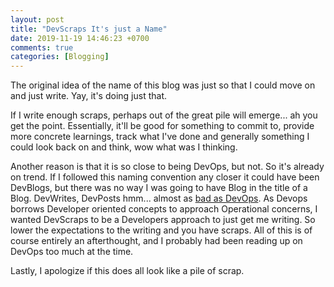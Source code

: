 ```yaml
---
layout: post
title: "DevScraps It's just a Name"
date: 2019-11-19 14:46:23 +0700
comments: true
categories: [Blogging]
---
```


The original idea of the name of this blog was just so that I could move on and just write.  Yay, it's doing just that. 

If I write enough scraps, perhaps out of the great pile will emerge... ah you get the point.  Essentially, it'll be good for something to commit to, provide more concrete learnings, track what I've done and generally something I could look back on and think, wow what was I thinking.

Another reason is that it is so close to being DevOps, but not.  So it's already on trend.  If I followed this naming convention any closer it could have been DevBlogs, but there was no way I was going to have Blog in the title of a Blog.  DevWrites, DevPosts hmm... almost as [bad as DevOps](https://www.devsecopsdays.com/articles/its-just-a-name "How did DevOps arise?"). As Devops borrows Developer oriented concepts to approach Operational concerns, I wanted DevScraps to be a Developers approach to just get me writing.  So lower the expectations to the writing and you have scraps.  All of this is of course entirely an afterthought, and I probably had been reading up on DevOps too much at the time.

Lastly, I apologize if this does all look like a pile of scrap.
